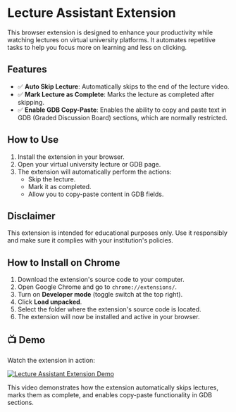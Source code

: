 # Lecture Assistant Extension

This browser extension is designed to enhance your productivity while watching lectures on virtual university platforms. It automates repetitive tasks to help you focus more on learning and less on clicking.

## Features

- ✅ **Auto Skip Lecture**: Automatically skips to the end of the lecture video.
- ✅ **Mark Lecture as Complete**: Marks the lecture as completed after skipping.
- ✅ **Enable GDB Copy-Paste**: Enables the ability to copy and paste text in GDB (Graded Discussion Board) sections, which are normally restricted.

## How to Use

1. Install the extension in your browser.
2. Open your virtual university lecture or GDB page.
3. The extension will automatically perform the actions:
   - Skip the lecture.
   - Mark it as completed.
   - Allow you to copy-paste content in GDB fields.

## Disclaimer

This extension is intended for educational purposes only. Use it responsibly and make sure it complies with your institution's policies.

## How to Install on Chrome

1. Download the extension's source code to your computer.
2. Open Google Chrome and go to `chrome://extensions/`.
3. Turn on **Developer mode** (toggle switch at the top right).
4. Click **Load unpacked**.
5. Select the folder where the extension's source code is located.
6. The extension will now be installed and active in your browser.


## 📺 Demo

Watch the extension in action:

[![Lecture Assistant Extension Demo](https://img.youtube.com/vi/-wmpJmfSHt0/0.jpg)](https://youtu.be/-wmpJmfSHt0)

This video demonstrates how the extension automatically skips lectures, marks them as complete, and enables copy-paste functionality in GDB sections.


